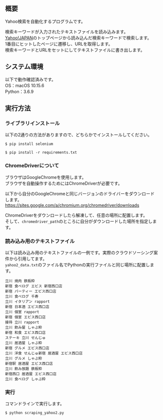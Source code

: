 ## 概要
Yahoo検索を自動化するプログラムです。

検索キーワードが入力されたテキストファイルを読み込みます。  
[Yahoo!JAPAN](https://www.yahoo.co.jp)のトップページから読み込んだ検索キーワードで検索します。  
1番目にヒットしたページに遷移し、URLを取得します。  
検索キーワードとURLをセットにしてテキストファイルに書き出します。



## システム環境
以下で動作確認済みです。  
OS：macOS 10.15.6  
Python：3.6.9



## 実行方法
### ライブラリインストール
以下の2通りの方法がありますので、どちらかでインストールしてください。
```
$ pip install selenium
```
```
$ pip install -r requirements.txt
```


### ChromeDriverについて
ブラウザはGoogleChromeを使用します。  
ブラウザを自動操作するためにはChromeDriverが必要です。

以下から自分のGoogleChromeと同じバージョンのドライバーをダウンロードします。  
https://sites.google.com/a/chromium.org/chromedriver/downloads

ChromeDriverをダウンロードしたら解凍して、任意の場所に配置します。  
そして、`chromedriver_path`のところに自分がダウンロードした場所を指定します。


### 読み込み用のテキストファイル
以下は読み込み用のテキストファイルの一例です。実際のクラウドソーシング案件から引用してます。  
`yahoo2_data.txt`のファイル名でPythonの実行ファイルと同じ場所に配置します。
```
立川 焼肉 鉄板粋
新宿 食べログ エビス 新宿西口店
新宿 パーティー エビス西口店
立川 食べログ 千寿
立川 イタリアン rapport
新宿 日本酒 エビス西口店
立川 個室 rapport
新宿 個室 エビス西口店
接待 立川 rapport
立川 飲み屋 しゃぶ粋
新宿 和食 エビス西口店
ステーキ 立川 せんじゅ
立川 居酒屋 しゃぶ粋
新宿 グルメ エビス西口店
立川 洋食 せんじゅ新宿 居酒屋 エビス西口店
立川 グルメ しゃぶ粋
新宿駅 居酒屋 エビス西口店
立川 飲み放題 鉄板粋
新宿西口 居酒屋 エビス西口店
立川 食べログ しゃぶ粋
```


### 実行
コマンドラインで実行します。
```
$ python scraping_yahoo2.py
```
